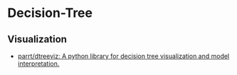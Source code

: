 # Decision-Tree

## Visualization

- [parrt/dtreeviz: A python library for decision tree visualization and model interpretation.](https://github.com/parrt/dtreeviz/)  